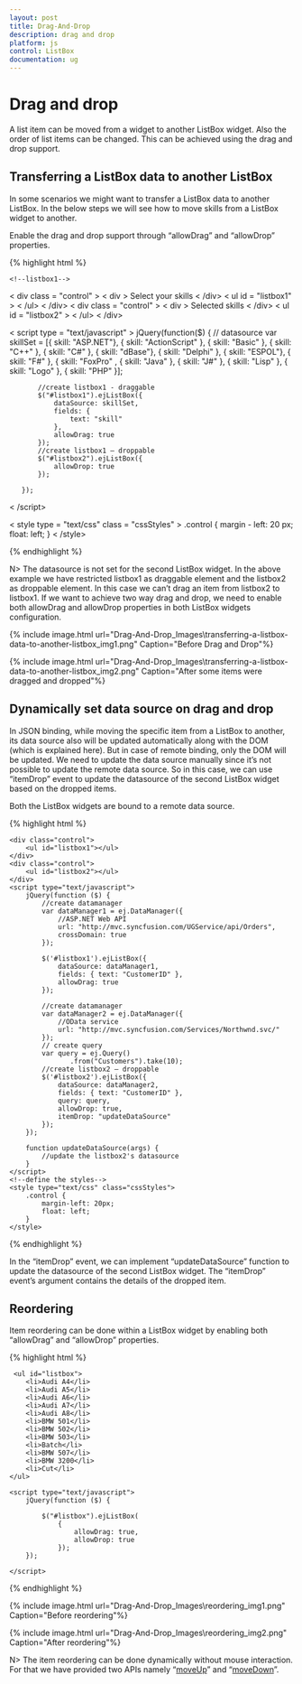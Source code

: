 ```yaml
---
layout: post
title: Drag-And-Drop
description: drag and drop
platform: js
control: ListBox
documentation: ug
---
```


# Drag and drop

A list item can be moved from a widget to another ListBox widget. Also the order of list items can be changed. This can be achieved using the drag and drop support. 

## Transferring a ListBox data to another ListBox

In some scenarios we might want to transfer a ListBox data to another ListBox. In the below steps we will see how to move skills from a ListBox widget to another.

Enable the drag and drop support through “allowDrag” and “allowDrop” properties.

{% highlight html %}

    <!--listbox1-->
   < div class = "control" >
       < div > Select your skills < /div> < ul id = "listbox1" > < /ul> < /div>
       <!--listbox2-->
       < div class = "control" >
       < div > Selected skills < /div> < ul id = "listbox2" > < /ul> < /div>

   < script type = "text/javascript" >
       jQuery(function($) {
           // datasource
           var skillSet = [{ skill: "ASP.NET"}, 
           { skill: "ActionScript" }, { skill: "Basic" }, 
           { skill: "C++" }, { skill: "C#" }, 
           { skill: "dBase"}, { skill: "Delphi" },
           { skill: "ESPOL"}, { skill: "F#" }, 
           { skill: "FoxPro" , { skill: "Java" }, 
           { skill: "J#" }, { skill: "Lisp" }, 
           { skill: "Logo" }, { skill: "PHP" }];

           //create listbox1 - draggable
           $("#listbox1").ejListBox({
               dataSource: skillSet,
               fields: {
                   text: "skill"
               },
               allowDrag: true
           });
           //create listbox1 – droppable
           $("#listbox2").ejListBox({
               allowDrop: true
           });

       }); 
   < /script>
       
   <!--define the styles-->
   < style type = "text/css" class = "cssStyles" >
       .control {
           margin - left: 20 px;
           float: left;
       } 
   < /style>

{% endhighlight %}



N> The datasource is not set for the second ListBox widget. In the above example we have restricted listbox1 as draggable element and the listbox2 as droppable element. In this case we can’t drag an item from listbox2 to listbox1. If we want to achieve two way drag and drop, we need to enable both allowDrag and allowDrop properties in both ListBox widgets configuration.


{% include image.html url="Drag-And-Drop_Images\transferring-a-listbox-data-to-another-listbox_img1.png" Caption="Before Drag and Drop"%}

{% include image.html url="Drag-And-Drop_Images\transferring-a-listbox-data-to-another-listbox_img2.png" Caption="After some items were dragged and dropped"%}


## Dynamically set data source on drag and drop

In JSON binding, while moving the specific item from a ListBox to another, its data source also will be updated automatically along with the DOM (which is explained here). But in case of remote binding, only the DOM will be updated. We need to update the data source manually since it’s not possible to update the remote data source. So in this case, we can use “itemDrop” event to update the datasource of the second ListBox widget based on the dropped items. 

Both the ListBox widgets are bound to a remote data source.

{% highlight html %}


    <div class="control">
        <ul id="listbox1"></ul>
    </div>
    <div class="control">
        <ul id="listbox2"></ul>
    </div>    
    <script type="text/javascript">
        jQuery(function ($) {
            //create datamanager
            var dataManager1 = ej.DataManager({
                //ASP.NET Web API
                url: "http://mvc.syncfusion.com/UGService/api/Orders",
                crossDomain: true
            });

            $('#listbox1').ejListBox({
                dataSource: dataManager1,
                fields: { text: "CustomerID" },
                allowDrag: true
            });

            //create datamanager
            var dataManager2 = ej.DataManager({
                //OData service
                url: "http://mvc.syncfusion.com/Services/Northwnd.svc/"
            });
            // create query
            var query = ej.Query()
                   .from("Customers").take(10);
            //create listbox2 – droppable
            $('#listbox2').ejListBox({
                dataSource: dataManager2,
                fields: { text: "CustomerID" },
                query: query,
                allowDrop: true,
                itemDrop: "updateDataSource"
            });
        });

        function updateDataSource(args) {
            //update the listbox2's datasource
        }
    </script>
    <!--define the styles-->
    <style type="text/css" class="cssStyles">
        .control {
            margin-left: 20px;
            float: left;
        }
    </style>



{% endhighlight %}



In the “itemDrop” event, we can implement “updateDataSource” function to update the datasource of the second ListBox widget. The “itemDrop” event’s argument contains the details of the dropped item. 

## Reordering

Item reordering can be done within a ListBox widget by enabling both “allowDrag” and “allowDrop” properties.

{% highlight html %}
  
     <ul id="listbox">
        <li>Audi A4</li>
        <li>Audi A5</li>
        <li>Audi A6</li>
        <li>Audi A7</li>
        <li>Audi A8</li>
        <li>BMW 501</li>
        <li>BMW 502</li>
        <li>BMW 503</li>
        <li>Batch</li>
        <li>BMW 507</li>
        <li>BMW 3200</li>
        <li>Cut</li>
    </ul>

    <script type="text/javascript">
        jQuery(function ($) {

            $("#listbox").ejListBox(
                {
                    allowDrag: true,
                    allowDrop: true
                });
        });

    </script>

{% endhighlight %}



{% include image.html url="Drag-And-Drop_Images\reordering_img1.png" Caption="Before reordering"%}

{% include image.html url="Drag-And-Drop_Images\reordering_img2.png" Caption="After reordering"%}

N> The item reordering can be done dynamically without mouse interaction. For that we have provided two APIs namely “[moveUp](http://help.syncfusion.com/js/api/ejlistbox#methods:moveup)” and “[moveDown](http://help.syncfusion.com/js/api/ejlistbox#methods:movedown)”.

